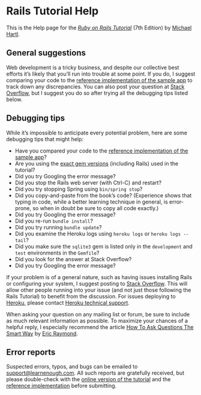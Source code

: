 # Rails Tutorial Help

This is the Help page for the [*Ruby on Rails Tutorial*](https://www.railstutorial.org/) (7th Edition) by [Michael Hartl](https://www.michaelhartl.com/).

## General suggestions

Web development is a tricky business, and despite our collective best efforts it’s likely that you’ll run into trouble at some point. If you do, I suggest comparing your code to the [reference implementation of the sample app](https://github.com/learnenough/sample_app_7th_ed) to track down any discrepancies. You can also post your question at [Stack Overflow](https://stackoverflow.com/), but I suggest you do so after trying all the debugging tips listed below.

## Debugging tips

While it’s impossible to anticipate every potential problem, here are
some debugging tips that might help:

- Have you compared your code to the [reference implementation of the sample app](https://github.com/mhartl/sample_app_7th_ed)?
- Are you using the [exact gem versions](https://gemfiles-7th-ed.railstutorial.org) (including Rails) used in the
  tutorial?
- Did you try Googling the error message?
- Did you stop the Rails web server (with Ctrl-C) and restart?
- Did you try stopping Spring using `bin/spring stop`?
- Did you copy-and-paste from the book’s code? (Experience shows that typing in code, while a better learning technique in general, is error-prone, so when in doubt be sure to copy all code exactly.)
- Did you try Googling the error message?
- Did you re-run `bundle install`?
- Did you try running `bundle update`?
- Did you examine the Heroku logs using `heroku logs` or `heroku logs --tail`?
- Did you make sure the `sqlite3` gem is listed only in the `development` and `test` environments in the `Gemfile`?
- Did you look for the answer at Stack Overflow?
- Did you try Googling the error message?

If your problem is of a general nature, such as having issues installing
Rails or configuring your system, I suggest posting to [Stack
Overflow](https://stackoverflow.com/). This will allow other
people running into your issue (and not just those following the Rails
Tutorial) to benefit from the discussion. For issues
deploying to [Heroku](https://heroku.com/), please contact [Heroku
technical support](https://support.heroku.com/).

When asking your question on any mailing list or forum, be sure to
include as much relevant information as possible. To maximize your chances
of a helpful reply, I especially recommend the article [How To Ask Questions The Smart
Way](http://www.catb.org/esr/faqs/smart-questions.html) by [Eric
Raymond](http://www.catb.org/esr/).

## Error reports

Suspected errors, typos, and bugs can be emailed to <support@learnenough.com>. All such reports are gratefully received, but please double-check with the [online version of the tutorial](https://www.railstutorial.org/book) and the [reference implementation](https://github.com/learnenough/sample_app_7th_ed) before submitting.

